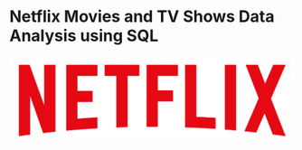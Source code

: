 # Netflix Movies and TV Shows Data Analysis using SQL

![Netflix Logo](https://github.com/Aditya6455/NETFLIX_PROJECT/blob/main/logo.png) 
